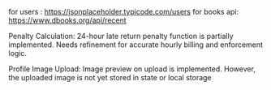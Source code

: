 for users : https://jsonplaceholder.typicode.com/users
for books api: https://www.dbooks.org/api/recent

Penalty Calculation:
24-hour late return penalty function is partially implemented. Needs refinement for accurate hourly billing and enforcement logic.

Profile Image Upload:
Image preview on upload is implemented. However, the uploaded image is not yet stored in state or local storage
